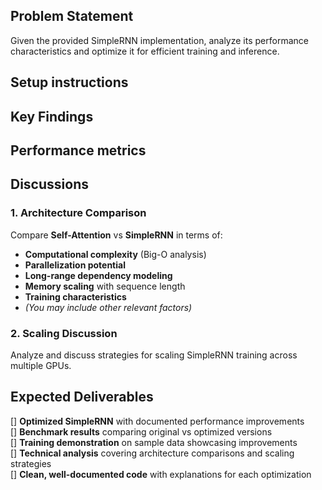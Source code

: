 ## Problem Statement
Given the provided SimpleRNN implementation, analyze its performance characteristics and optimize it for efficient training and inference.

## Setup instructions

## Key Findings

## Performance metrics

## Discussions

### 1. Architecture Comparison
Compare **Self-Attention** vs **SimpleRNN** in terms of:

- **Computational complexity** (Big-O analysis)  
- **Parallelization potential** 
- **Long-range dependency modeling**  
- **Memory scaling** with sequence length  
- **Training characteristics**  
- *(You may include other relevant factors)*

### 2. Scaling Discussion
Analyze and discuss strategies for scaling SimpleRNN training across multiple GPUs.

## Expected Deliverables
[] **Optimized SimpleRNN** with documented performance improvements  
[] **Benchmark results** comparing original vs optimized versions  
[] **Training demonstration** on sample data showcasing improvements  
[] **Technical analysis** covering architecture comparisons and scaling strategies  
[] **Clean, well-documented code** with explanations for each optimization